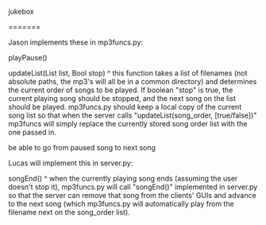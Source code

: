 jukebox

=======

Jason implements these in mp3funcs.py:

playPause()

updateList(List list, Bool stop)
   ^ this function takes a list of filenames (not absolute paths, the mp3's will all be in a common directory) and determines the current order of songs to be played. If boolean "stop" is true, the current playing song should be stopped, and the next song on the list should be played. mp3funcs.py should keep a local copy of the current song list so that when the server calls "updateList(song_order, [true/false])" mp3funcs will simply replace the currently stored song order list with the one passed in.


be able to go from paused song to next song



Lucas will implement this in server.py:

songEnd()
   ^ when the currently playing song ends (assuming the user doesn't stop it), mp3funcs.py will call "songEnd()" implemented in server.py so that the server can remove that song from the clients' GUIs and advance to the next song (which mp3funcs.py will automatically play from the filename next on the song_order list).

